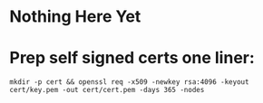# Nothing Here Yet

# Prep self signed certs one liner:

`mkdir -p cert && openssl req -x509 -newkey rsa:4096 -keyout cert/key.pem -out cert/cert.pem -days 365 -nodes`
